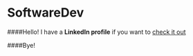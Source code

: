 # SoftwareDev
####Hello!
I have a **LinkedIn profile** if you want to [check it out](https://www.linkedin.com/in/vicente-hoyos-787594124/)

####Bye!

